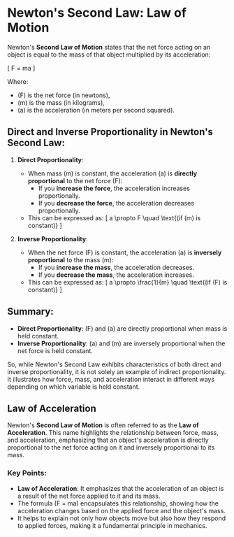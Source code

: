 # Newton's Second Law: Law of Motion

Newton's **Second Law of Motion** states that the net force acting on an object is equal to the mass of that object multiplied by its acceleration:

\[
F = ma
\]

Where:

- \(F\) is the net force (in newtons),
- \(m\) is the mass (in kilograms),
- \(a\) is the acceleration (in meters per second squared).

## Direct and Inverse Proportionality in Newton's Second Law:

1. **Direct Proportionality**:
   - When mass \(m\) is constant, the acceleration \(a\) is **directly proportional** to the net force \(F\):
     - If you **increase the force**, the acceleration increases proportionally.
     - If you **decrease the force**, the acceleration decreases proportionally.
   - This can be expressed as:
     \[
     a \propto F \quad \text{(if \(m\) is constant)}
     \]

2. **Inverse Proportionality**:
   - When the net force \(F\) is constant, the acceleration \(a\) is **inversely proportional** to the mass \(m\):
     - If you **increase the mass**, the acceleration decreases.
     - If you **decrease the mass**, the acceleration increases.
   - This can be expressed as:
     \[
     a \propto \frac{1}{m} \quad \text{(if \(F\) is constant)}
     \]

## Summary:
- **Direct Proportionality**: \(F\) and \(a\) are directly proportional when mass is held constant.
- **Inverse Proportionality**: \(a\) and \(m\) are inversely proportional when the net force is held constant.

So, while Newton's Second Law exhibits characteristics of both direct and inverse proportionality, it is not solely an example of indirect proportionality. It illustrates how force, mass, and acceleration interact in different ways depending on which variable is held constant.

## Law of Acceleration

Newton's **Second Law of Motion** is often referred to as the **Law of Acceleration**. This name highlights the relationship between force, mass, and acceleration, emphasizing that an object's acceleration is directly proportional to the net force acting on it and inversely proportional to its mass.

### Key Points:

- **Law of Acceleration**: It emphasizes that the acceleration of an object is a result of the net force applied to it and its mass.
- The formula \(F = ma\) encapsulates this relationship, showing how the acceleration changes based on the applied force and the object's mass.
- It helps to explain not only how objects move but also how they respond to applied forces, making it a fundamental principle in mechanics.